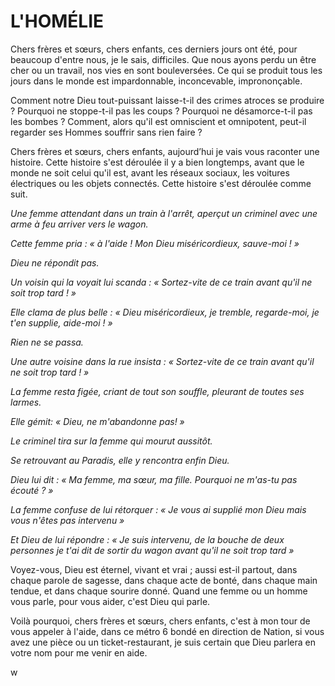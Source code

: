# L'HOMÉLIE

Chers frères et sœurs, chers enfants, ces derniers jours ont été, pour beaucoup d'entre nous, je le sais, difficiles. Que nous ayons perdu un être cher ou un travail, nos vies en sont bouleversées. Ce qui se produit tous les jours dans le monde est impardonnable, inconcevable, imprononçable. 

Comment notre Dieu tout-puissant laisse-t-il des crimes atroces se produire ? Pourquoi ne stoppe-t-il pas les coups ? Pourquoi ne désamorce-t-il pas les bombes ? Comment, alors qu'il est omniscient et omnipotent, peut-il regarder ses Hommes souffrir sans rien faire ?

Chers frères et sœurs, chers enfants, aujourd’hui je vais vous raconter une histoire. Cette histoire s'est déroulée il y a bien longtemps, avant que le monde ne soit celui qu'il est, avant les réseaux sociaux, les voitures électriques ou les objets connectés. Cette histoire s'est déroulée comme suit.

_Une femme attendant dans un train à l'arrêt, aperçut un criminel avec une arme à feu arriver vers le wagon._

_Cette femme pria : « à l'aide ! Mon Dieu miséricordieux, sauve-moi ! »_

_Dieu ne répondit pas._

_Un voisin qui la voyait lui scanda : « Sortez-vite de ce train avant qu'il ne soit trop tard ! »_

_Elle clama de plus belle : « Dieu miséricordieux, je tremble, regarde-moi, je t'en supplie, aide-moi ! »_

_Rien ne se passa._

_Une autre voisine dans la rue insista : « Sortez-vite de ce train avant qu'il ne soit trop tard ! »_

_La femme resta figée, criant de tout son souffle, pleurant de toutes ses larmes._

_Elle gémit: « Dieu, ne m'abandonne pas! »_

_Le criminel tira sur la femme qui mourut aussitôt._

_Se retrouvant au Paradis, elle y rencontra enfin Dieu._

_Dieu lui dit : « Ma femme, ma sœur, ma fille. Pourquoi ne m'as-tu pas écouté ? »_

_La femme confuse de lui rétorquer : « Je vous ai supplié mon Dieu mais vous n'êtes pas intervenu »_

_Et Dieu de lui répondre : « Je suis intervenu, de la bouche de deux personnes je t'ai dit de sortir du wagon avant qu'il ne soit trop tard »_

Voyez-vous, Dieu est éternel, vivant et vrai ; aussi est-il partout, dans chaque parole de sagesse, dans chaque acte de bonté, dans chaque main tendue, et dans chaque sourire donné. Quand une femme ou un homme vous parle, pour vous aider, c'est Dieu qui parle.

Voilà pourquoi, chers frères et sœurs, chers enfants, c'est à mon tour de vous appeler à l'aide, dans ce métro 6 bondé en direction de Nation, si vous avez une pièce ou un ticket-restaurant, je suis certain que Dieu parlera en votre nom pour me venir en aide.


 

w